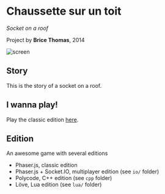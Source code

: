 Chaussette sur un toit
======================

*Socket on a roof*

Project by **Brice Thomas**, 2014

![screen](http://verticale.me/chaussette/socketonaroof.png)

Story
-----

This is the story of a socket on a roof.

I wanna play!
--------------

Play the classic edition [here](http://verticale.me/chaussette/).

Edition
-------

An awesome game with several editions

- Phaser.js, classic edition
- Phaser.js + Socket.IO, multiplayer edition (see ```io/``` folder)
- Polycode, C++ edition (see ```cpp``` folder)
- Löve, Lua edition (see ```lua/``` folder) 
